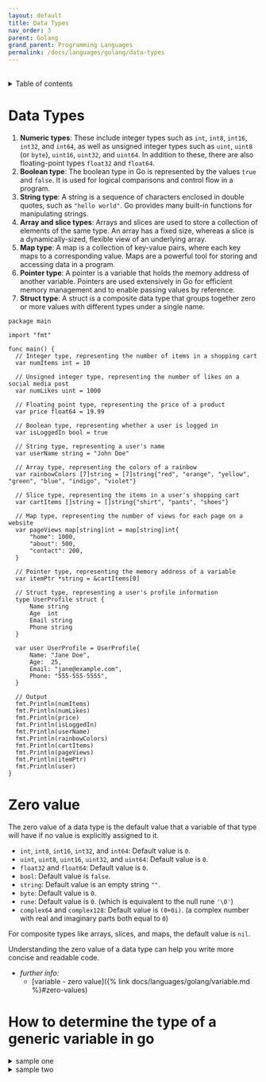 ```yaml
---
layout: default
title: Data Types
nav_order: 3
parent: Golang
grand_parent: Programming Languages
permalink: /docs/languages/golang/data-types
---
```


<br/>
<details markdown="block">
  <summary>
    Table of contents
  </summary>
  {: .text-delta }
1. TOC
{:toc}
</details>

# Data Types

1. __Numeric types__: These include integer types such as `int`, `int8`, `int16`, `int32`, and `int64`, as well as unsigned integer types such as `uint`, `uint8` (or `byte`), `uint16`, `uint32`, and `uint64`. In addition to these, there are also floating-point types `float32` and `float64`.
1. __Boolean type__: The boolean type in Go is represented by the values `true` and `false`. It is used for logical comparisons and control flow in a program.
1. __String type__: A string is a sequence of characters enclosed in double quotes, such as `"hello world"`. Go provides many built-in functions for manipulating strings.
1. __Array and slice types__: Arrays and slices are used to store a collection of elements of the same type. An array has a fixed size, whereas a slice is a dynamically-sized, flexible view of an underlying array.
1. __Map type__: A map is a collection of key-value pairs, where each key maps to a corresponding value. Maps are a powerful tool for storing and accessing data in a program.
1. __Pointer type__: A pointer is a variable that holds the memory address of another variable. Pointers are used extensively in Go for efficient memory management and to enable passing values by reference.
1. __Struct type__: A struct is a composite data type that groups together zero or more values with different types under a single name.

```golang
package main

import "fmt"

func main() {
  // Integer type, representing the number of items in a shopping cart
  var numItems int = 10

  // Unsigned integer type, representing the number of likes on a social media post
  var numLikes uint = 1000

  // Floating point type, representing the price of a product
  var price float64 = 19.99

  // Boolean type, representing whether a user is logged in
  var isLoggedIn bool = true

  // String type, representing a user's name
  var userName string = "John Doe"

  // Array type, representing the colors of a rainbow
  var rainbowColors [7]string = [7]string{"red", "orange", "yellow", "green", "blue", "indigo", "violet"}

  // Slice type, representing the items in a user's shopping cart
  var cartItems []string = []string{"shirt", "pants", "shoes"}

  // Map type, representing the number of views for each page on a website
  var pageViews map[string]int = map[string]int{
      "home": 1000,
      "about": 500,
      "contact": 200,
  }

  // Pointer type, representing the memory address of a variable
  var itemPtr *string = &cartItems[0]

  // Struct type, representing a user's profile information
  type UserProfile struct {
      Name string
      Age  int
      Email string
      Phone string
  }

  var user UserProfile = UserProfile{
      Name: "Jane Doe",
      Age:  25,
      Email: "jane@example.com",
      Phone: "555-555-5555",
  }

  // Output
  fmt.Println(numItems)
  fmt.Println(numLikes)
  fmt.Println(price)
  fmt.Println(isLoggedIn)
  fmt.Println(userName)
  fmt.Println(rainbowColors)
  fmt.Println(cartItems)
  fmt.Println(pageViews)
  fmt.Println(itemPtr)
  fmt.Println(user)
}
```

# Zero value

The zero value of a data type is the default value that a variable of that type will have if no value is explicitly assigned to it.

- `int`, `int8`, `int16`, `int32`, and `int64`: Default value is `0`.
- `uint`, `uint8`, `uint16`, `uint32`, and `uint64`: Default value is `0`.
- `float32` and `float64`: Default value is `0`.
- `bool`: Default value is `false`.
- `string`: Default value is an empty string `""`.
- `byte`: Default value is `0`.
- `rune`: Default value is `0`. (which is equivalent to the null rune `'\0'`)
- `complex64` and `complex128`: Default value is `(0+0i)`. (a complex number with real and imaginary parts both equal to `0`)

For composite types like arrays, slices, and maps, the default value is `nil`.

Understanding the zero value of a data type can help you write more concise and readable code.

- _further info:_
  - [variable - zero value]({% link docs/languages/golang/variable.md %}#zero-values)

# How to determine the type of a generic variable in go


<details markdown="block">
  <summary>
    sample one
  </summary>

There is a one problem with the generic functions in Go, the compiler does not allow to use `v.(type)` on a variable of type `T`.

```golang
import (
  "fmt"
  "strconv"
)

func conv[T string | int](v T) int {
  // the solution is pretty simple: using a temporary variable of the interface type as a wrapper.
  // `v.(type) throws an exception, t.(type) DOES NOT
  var t any = v
  switch v := t.(type) {
  case string:
    i, _ := strconv.Atoi(v)
    return i
  case int:
    return v
  }
  return 0 // unreachable
}

func main() {
  fmt.Println(conv("42"))
  fmt.Println(conv(42))
}
```
----
<!-- sample one -->
</details>

<details markdown="block">
  <summary>
    sample two
  </summary>

Exploring Generics in Go: A Step Towards More Flexible Code

```golang
package main

import "fmt"

type Stack[T any] struct {
  elements []T
}

func (s *Stack[T]) Push(item T) {
  s.elements = append(s.elements, item)
}

func (s *Stack[T]) Pop() *T {
  if len(s.elements) == 0 {
    return nil
  }
  item := s.elements[len(s.elements)-1]
  s.elements = s.elements[:len(s.elements)-1]
  return &item
}

func main() {
  stackInt := Stack[int]{}
  stackInt.Push(1)
  fmt.Println(*stackInt.Pop())

  stackString := Stack[string]{}
  stackString.Push("word")
  fmt.Println(*stackString.Pop())
}
```
----
<!-- sample two -->
</details>

